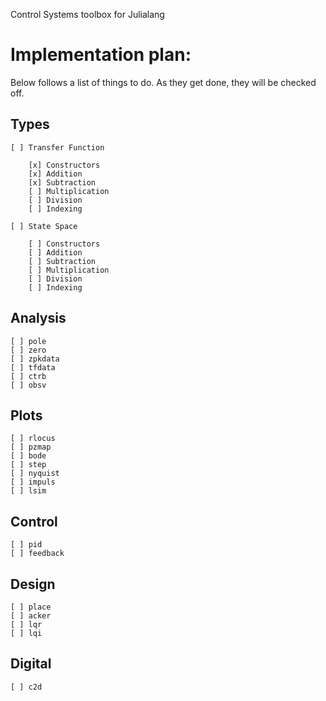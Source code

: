 Control Systems toolbox for Julialang

Implementation plan:
=====

Below follows a list of things to do. As they get done, they will be checked off.

Types
---
    [ ] Transfer Function

        [x] Constructors
        [x] Addition
        [x] Subtraction
        [ ] Multiplication
        [ ] Division
        [ ] Indexing

    [ ] State Space

        [ ] Constructors
        [ ] Addition
        [ ] Subtraction
        [ ] Multiplication
        [ ] Division
        [ ] Indexing

Analysis
---
    [ ] pole
    [ ] zero
    [ ] zpkdata
    [ ] tfdata
    [ ] ctrb
    [ ] obsv

Plots
---
    [ ] rlocus
    [ ] pzmap
    [ ] bode
    [ ] step
    [ ] nyquist
    [ ] impuls
    [ ] lsim

Control
---
    [ ] pid
    [ ] feedback

Design
---
    [ ] place
    [ ] acker
    [ ] lqr
    [ ] lqi

Digital
---
    [ ] c2d
